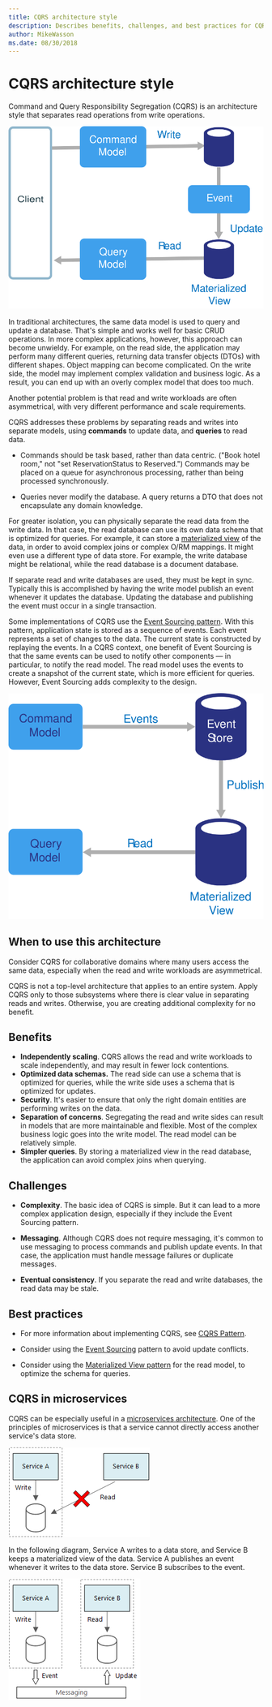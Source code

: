 ```yaml
---
title: CQRS architecture style
description: Describes benefits, challenges, and best practices for CQRS architectures
author: MikeWasson
ms.date: 08/30/2018
---
```


# CQRS architecture style

Command and Query Responsibility Segregation (CQRS) is an architecture style that separates read operations from write operations. 

![](./images/cqrs-logical.svg)

In traditional architectures, the same data model is used to query and update a database. That's simple and works well for basic CRUD operations. In more complex applications, however, this approach can become unwieldy. For example, on the read side, the application may perform many different queries, returning data transfer objects (DTOs) with different shapes. Object mapping can become complicated. On the write side, the model may implement complex validation and business logic. As a result, you can end up with an overly complex model that does too much.

Another potential problem is that read and write workloads are often asymmetrical, with very different performance and scale requirements. 

CQRS addresses these problems by separating reads and writes into separate models, using **commands** to update data, and **queries** to read data.

- Commands should be task based, rather than data centric. ("Book hotel room," not "set ReservationStatus to Reserved.") Commands may be placed on a queue for asynchronous processing, rather than being processed synchronously.

- Queries never modify the database. A query returns a DTO that does not encapsulate any domain knowledge.

For greater isolation, you can physically separate the read data from the write data. In that case, the read database can use its own data schema that is optimized for queries. For example, it can store a [materialized view][materialized-view] of the data, in order to avoid complex joins or complex O/RM mappings. It might even use a different type of data store. For example, the write database might be relational, while the read database is a document database.

If separate read and write databases are used, they must be kept in sync. Typically this is accomplished by  having the write model publish an event whenever it updates the database. Updating the database and publishing the event must occur in a single transaction. 

Some implementations of CQRS use the [Event Sourcing pattern][event-sourcing]. With this pattern, application state is stored as a sequence of events. Each event represents a set of changes to the data. The current state is constructed by replaying the events. In a CQRS context, one benefit of Event Sourcing is that the same events can be used to notify other components &mdash; in particular, to notify the read model. The read model uses the events to create a snapshot of the current state, which is more efficient for queries. However, Event Sourcing adds complexity to the design.

![](./images/cqrs-events.svg)

## When to use this architecture

Consider CQRS for collaborative domains where many users access the same data, especially when the read and write workloads are asymmetrical.

CQRS is not a top-level architecture that applies to an entire system. Apply CQRS only to those subsystems where there is clear value in separating reads and writes. Otherwise, you are creating additional complexity for no benefit.

## Benefits

- **Independently scaling**. CQRS allows the read and write workloads to scale independently, and may result in fewer lock contentions.
- **Optimized data schemas.**  The read side can use a schema that is optimized for queries, while the write side uses a schema that is optimized for updates.  
- **Security**. It's easier to ensure that only the right domain entities are performing writes on the data.
- **Separation of concerns**. Segregating the read and write sides can result in models that are more maintainable and flexible. Most of the complex business logic goes into the write model. The read model can be relatively simple.
- **Simpler queries**. By storing a materialized view in the read database, the application can avoid complex joins when querying.

## Challenges

- **Complexity**. The basic idea of CQRS is simple. But it can lead to a more complex application design, especially if they include the Event Sourcing pattern.

- **Messaging**. Although CQRS does not require messaging, it's common to use messaging to process commands and publish update events. In that case, the application must handle message failures or duplicate messages. 

- **Eventual consistency**. If you separate the read and write databases, the read data may be stale. 

## Best practices

- For more information about implementing CQRS, see [CQRS Pattern][cqrs-pattern].

- Consider using the [Event Sourcing][event-sourcing] pattern to avoid update conflicts.

- Consider using the [Materialized View pattern][materialized-view] for the read model, to optimize the schema for queries.

## CQRS in microservices

CQRS can be especially useful in a [microservices architecture][microservices]. One of the principles of microservices is that a service cannot directly access another service's data store.

![](./images/cqrs-microservices-wrong.png)

In the following diagram, Service A writes to a data store, and Service B keeps a materialized view of the data. Service A publishes an event whenever it writes to the data store. Service B subscribes to the event.

![](./images/cqrs-microservices-right.png)


<!-- links -->

[cqrs-pattern]: ../../patterns/cqrs.md
[event-sourcing]: ../../patterns/event-sourcing.md
[materialized-view]: ../../patterns/materialized-view.md
[microservices]: ./microservices.md
